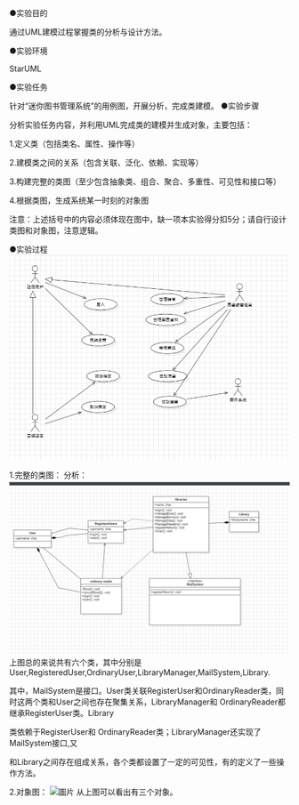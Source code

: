 ●实验目的

通过UML建模过程掌握类的分析与设计方法。

●实验环境

StarUML

●实验任务

针对“迷你图书管理系统”的用例图，开展分析，完成类建模。
●实验步骤

分析实验任务内容，并利用UML完成类的建模并生成对象，主要包括：

1.定义类（包括类名、属性、操作等）

2.建模类之间的关系（包含关联、泛化、依赖、实现等）

3.构建完整的类图（至少包含抽象类、组合、聚合、多重性、可见性和接口等）

4.根据类图，生成系统某一时刻的对象图

注意：上述括号中的内容必须体现在图中，缺一项本实验得分扣5分；请自行设计类图和对象图，注意逻辑。

●实验过程
![圖片](https://github.com/rgGrpp/1/blob/main/%E8%BF%B7%E4%BD%A0%E5%9C%96%E6%9B%B8%E9%A4%A8%E8%A3%A1%E7%B3%BB%E7%B5%B1%E7%94%A8%E4%BE%8B%E5%9C%96.png)

1.完整的类图：
分析：
![圖片](https://github.com/rgGrpp/1/blob/main/%E5%AE%8C%E6%95%B4%E7%9A%84%E9%A1%9E%E5%9C%96.png)
上图总的来说共有六个类，其中分别是User,RegisteredUser,OrdinaryUser,LibraryManager,MailSystem,Library.

其中，MailSystem是接口。User类关联RegisterUser和OrdinaryReader类，同时这两个类和User之间也存在聚集关系，LibraryManager和 OrdinaryReader都继承RegisterUser类。Library

类依赖于RegisterUser和 OrdinaryReader类；LibraryManager还实现了MailSystem接口,又

和Library之间存在组成关系，各个类都设置了一定的可见性，有的定义了一些操作方法。

2.对象图：
![圖片](https://github.dev/rgGrpp/1/blob/main/%E8%BF%B7%E4%BD%A0%E5%9C%96%E6%9B%B8%E9%A4%A8%E8%A3%A1%E7%B3%BB%E7%B5%B1%E7%94%A8%E4%BE%8B%E5%9C%96)
从上图可以看出有三个对象。
